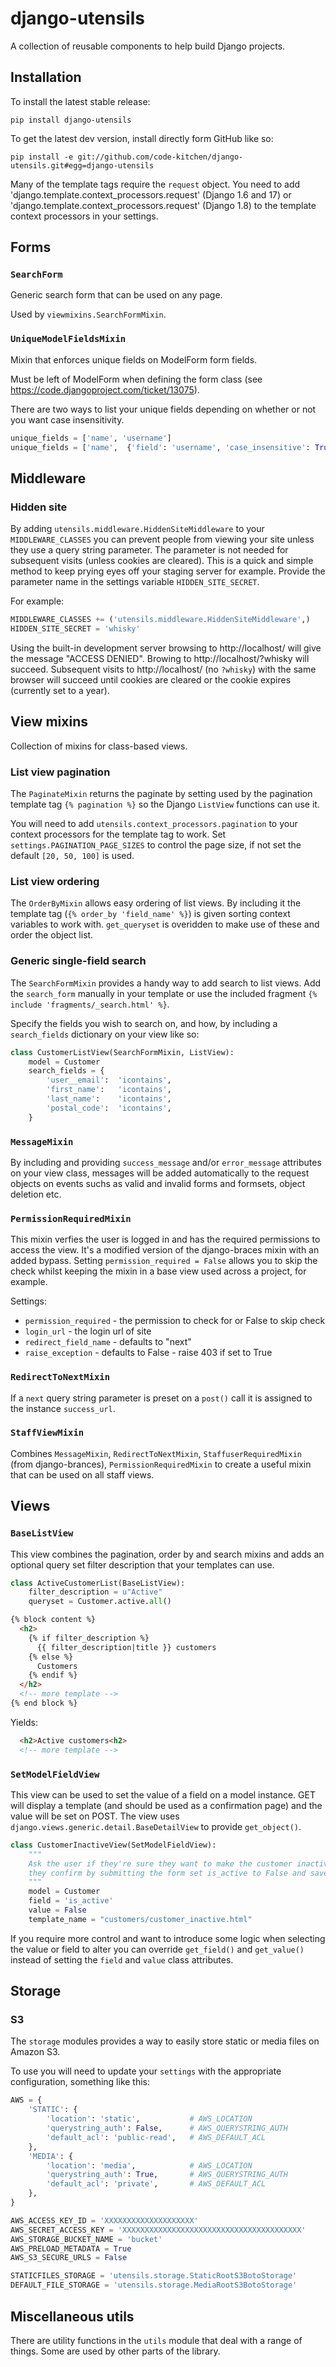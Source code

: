 # django-utensils

A collection of reusable components to help build Django projects.

## Installation

To install the latest stable release:

    pip install django-utensils

To get the latest dev version, install directly form GitHub like so:

    pip install -e git://github.com/code-kitchen/django-utensils.git#egg=django-utensils

Many of the template tags require the `request` object. You need to add 'django.template.context_processors.request' (Django 1.6 and 17) or 'django.template.context_processors.request' (Django 1.8) to the template context processors in your settings.

## Forms

### `SearchForm`

Generic search form that can be used on any page.

Used by `viewmixins.SearchFormMixin`.


### `UniqueModelFieldsMixin`

Mixin that enforces unique fields on ModelForm form fields.

Must be left of ModelForm when defining the form class (see https://code.djangoproject.com/ticket/13075).

There are two ways to list your unique fields depending on whether or not you want case insensitivity.

```python
unique_fields = ['name', 'username']
unique_fields = ['name',  {'field': 'username', 'case_insensitive': True}]
```

## Middleware

### Hidden site

By adding `utensils.middleware.HiddenSiteMiddleware` to your `MIDDLEWARE_CLASSES` you can prevent people from viewing your site unless they use a query string parameter. The parameter is not needed for subsequent visits (unless cookies are cleared). This is a quick and simple method to keep prying eyes off your staging server for example. Provide the parameter name in the settings variable `HIDDEN_SITE_SECRET`.

For example:

```python
MIDDLEWARE_CLASSES += ('utensils.middleware.HiddenSiteMiddleware',)
HIDDEN_SITE_SECRET = 'whisky'
```

Using the built-in development server browsing to http://localhost/ will give the message "ACCESS DENIED". Browing to http://localhost/?whisky will succeed. Subsequent visits to http://localhost/ (no `?whisky`) with the same browser will succeed until cookies are cleared or the cookie expires (currently set to a year).

## View mixins

Collection of mixins for class-based views.

### List view pagination

The `PaginateMixin` returns the paginate by setting used by the pagination template tag `{% pagination %}` so the Django `ListView` functions can use it.

You will need to add `utensils.context_processors.pagination` to your context processors for the template tag to work. Set `settings.PAGINATION_PAGE_SIZES` to control the page size, if not set the default `[20, 50, 100]` is used.

### List view ordering

The `OrderByMixin` allows easy ordering of list views. By including it the template tag (`{% order_by 'field_name' %}`) is given sorting context variables to work with. `get_queryset` is overidden to make use of these and order the object list.

### Generic single-field search

The `SearchFormMixin` provides a handy way to add search to list views. Add the `search_form` manually in your template or use the included fragment `{% include 'fragments/_search.html' %}`.

Specify the fields you wish to search on, and how, by including a `search_fields` dictionary on your view like so:

```python
class CustomerListView(SearchFormMixin, ListView):
    model = Customer
    search_fields = {
        'user__email':  'icontains',
        'first_name':   'icontains',
        'last_name':    'icontains',
        'postal_code':  'icontains',
    }
```

### `MessageMixin`

By including and providing `success_message` and/or `error_message` attributes on your view class, messages will be added automatically to the request objects on events suchs as valid and invalid forms and formsets, object deletion etc.

### `PermissionRequiredMixin`

This mixin verfies the user is logged in and has the required permissions to access the view. It's a modified version of the django-braces mixin with an added bypass. Setting `permission_required = False` allows you to skip the check whilst keeping the mixin in a base view used across a project, for example.

Settings:

 * `permission_required` - the permission to check for or False to skip check
 * `login_url` - the login url of site
 * `redirect_field_name` - defaults to "next"
 * `raise_exception` - defaults to False - raise 403 if set to True

### `RedirectToNextMixin`

If a `next` query string parameter is preset on a `post()` call it is assigned to the instance `success_url`.

### `StaffViewMixin`

Combines `MessageMixin`, `RedirectToNextMixin`, `StaffuserRequiredMixin` (from django-brances), `PermissionRequiredMixin` to create a useful mixin that can be used on all staff views.

## Views

### `BaseListView`

This view combines the pagination, order by and search mixins and adds an optional query set filter description that your templates can use.

```python
class ActiveCustomerList(BaseListView):
    filter_description = u"Active"
    queryset = Customer.active.all()
```
    
```html
{% block content %}
  <h2>
    {% if filter_description %}
      {{ filter_description|title }} customers
    {% else %}
      Customers
    {% endif %}
  </h2>
  <!-- more template -->
{% end block %}
```

Yields:

```html
  <h2>Active customers<h2>
  <!-- more template -->
```

### `SetModelFieldView`

This view can be used to set the value of a field on a model instance. GET will display a template (and should be used as a confirmation page) and the value will be set on POST. The view uses `django.views.generic.detail.BaseDetailView` to provide `get_object()`.

```python
class CustomerInactiveView(SetModelFieldView):
    """
    Ask the user if they're sure they want to make the customer inactive. If
    they confirm by submitting the form set is_active to False and save.
    """
    model = Customer
    field = 'is_active'
    value = False
    template_name = "customers/customer_inactive.html"
```

If you require more control and want to introduce some logic when selecting the value or field to alter you can override `get_field()` and `get_value()` instead of setting the `field` and `value` class attributes.

## Storage

### S3

The `storage` modules provides a way to easily store static or media files on Amazon S3.

To use you will need to update your `settings` with the appropriate configuration, something like this:

```python
AWS = {
    'STATIC': {
        'location': 'static',           # AWS_LOCATION
        'querystring_auth': False,      # AWS_QUERYSTRING_AUTH
        'default_acl': 'public-read',   # AWS_DEFAULT_ACL
    },
    'MEDIA': {
        'location': 'media',            # AWS_LOCATION
        'querystring_auth': True,       # AWS_QUERYSTRING_AUTH
        'default_acl': 'private',       # AWS_DEFAULT_ACL
    },
}

AWS_ACCESS_KEY_ID = 'XXXXXXXXXXXXXXXXXXXX'
AWS_SECRET_ACCESS_KEY = 'XXXXXXXXXXXXXXXXXXXXXXXXXXXXXXXXXXXXXXXX'
AWS_STORAGE_BUCKET_NAME = 'bucket'
AWS_PRELOAD_METADATA = True
AWS_S3_SECURE_URLS = False

STATICFILES_STORAGE = 'utensils.storage.StaticRootS3BotoStorage'
DEFAULT_FILE_STORAGE = 'utensils.storage.MediaRootS3BotoStorage'
```

## Miscellaneous utils

There are utility functions in the `utils` module that deal with a range of things. Some are used by other parts of the library.
